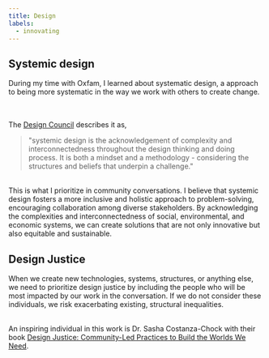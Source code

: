 ```yaml
---
title: Design 
labels: 
  - innovating
---
```


<h2>Systemic design</h2>

  <p>During my time with Oxfam, I learned about systematic design, a approach to being more systematic in the way we work with others to create change.

  <br><br>
  The <a href="https://www.designcouncil.org.uk/our-resources/systemic-design-framework/">Design Council</a> describes it as, 

  >"systemic design is the acknowledgement of complexity and interconnectedness throughout the design thinking and doing process. It is both a mindset and a methodology - considering the structures and beliefs that underpin a challenge." 

<br>
This is what I prioritize in community conversations. I believe that systemic design fosters a more inclusive and holistic approach to problem-solving, encouraging collaboration among diverse stakeholders. By acknowledging the complexities and interconnectedness of social, environmental, and economic systems, we can create solutions that are not only innovative but also equitable and sustainable.

<h2>Design Justice</h2>

  When we create new technologies, systems, structures, or anything else, we need to prioritize design justice by including the people who will be most impacted by our work in the conversation. If we do not consider these individuals, we risk exacerbating existing, structural inequalities. 
  <br><br> 

  An inspiring individual in this work is Dr. Sasha Costanza-Chock with their book <a href="https://designjustice.mitpress.mit.edu/">Design Justice: Community-Led Practices to Build the Worlds We Need</a>.